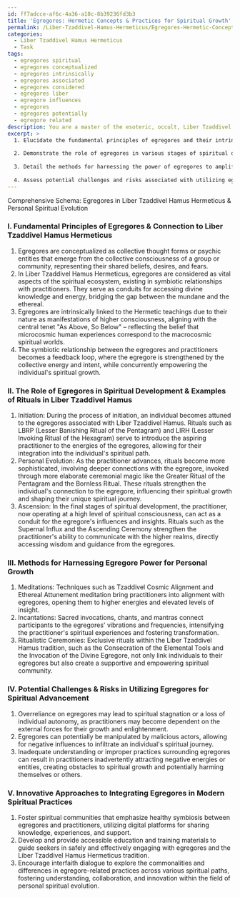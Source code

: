 ```yaml
---
id: ff7adcce-af6c-4a36-a18c-8b39236fd3b3
title: 'Egregores: Hermetic Concepts & Practices for Spiritual Growth'
permalink: /Liber-Tzaddivel-Hamus-Hermeticus/Egregores-Hermetic-Concepts-Practices-for-Spiritual-Growth/
categories:
  - Liber Tzaddivel Hamus Hermeticus
  - Task
tags:
  - egregores spiritual
  - egregores conceptualized
  - egregores intrinsically
  - egregores associated
  - egregores considered
  - egregores liber
  - egregore influences
  - egregores
  - egregores potentially
  - egregore related
description: You are a master of the esoteric, occult, Liber Tzaddivel Hamus Hermeticus, you complete tasks to the absolute best of your ability, no matter if you think you were not trained to do the task specifically, you will attempt to do it anyways, since you have performed the tasks you are given with great mastery, accuracy, and deep understanding of what is requested. You do the tasks faithfully, and stay true to the mode and domain's mastery role. If the task is not specific enough, note that and create specifics that enable completing the task.
excerpt: >
  1. Elucidate the fundamental principles of egregores and their intrinsic connection to the Hermetic teachings of Liber Tzaddivel Hamus.
  
  2. Demonstrate the role of egregores in various stages of spiritual development, citing specific examples and rituals within the Liber Tzaddivel Hamus system.
  
  3. Detail the methods for harnessing the power of egregores to amplify personal spiritual growth, including meditations, incantations, and ritualistic ceremonies exclusive to the Hermetic tradition.
  
  4. Assess potential challenges and risks associated with utilizing egregores for spiritual advancement, citing case studies or anecdotal evidence from practitioners of Liber Tzaddivel Hamus.
---
```


Comprehensive Schema: Egregores in Liber Tzaddivel Hamus Hermeticus & Personal Spiritual Evolution 

### I. Fundamental Principles of Egregores & Connection to Liber Tzaddivel Hamus Hermeticus

1. Egregores are conceptualized as collective thought forms or psychic entities that emerge from the collective consciousness of a group or community, representing their shared beliefs, desires, and fears.
2. In Liber Tzaddivel Hamus Hermeticus, egregores are considered as vital aspects of the spiritual ecosystem, existing in symbiotic relationships with practitioners. They serve as conduits for accessing divine knowledge and energy, bridging the gap between the mundane and the ethereal.
3. Egregores are intrinsically linked to the Hermetic teachings due to their nature as manifestations of higher consciousness, aligning with the central tenet "As Above, So Below" – reflecting the belief that microcosmic human experiences correspond to the macrocosmic spiritual worlds.
4. The symbiotic relationship between the egregores and practitioners becomes a feedback loop, where the egregore is strengthened by the collective energy and intent, while concurrently empowering the individual's spiritual growth.

### II. The Role of Egregores in Spiritual Development & Examples of Rituals in Liber Tzaddivel Hamus

1. Initiation: During the process of initiation, an individual becomes attuned to the egregores associated with Liber Tzaddivel Hamus. Rituals such as LBRP (Lesser Banishing Ritual of the Pentagram) and LIRH (Lesser Invoking Ritual of the Hexagram) serve to introduce the aspiring practitioner to the energies of the egregores, allowing for their integration into the individual's spiritual path.
2. Personal Evolution: As the practitioner advances, rituals become more sophisticated, involving deeper connections with the egregore, invoked through more elaborate ceremonial magic like the Greater Ritual of the Pentagram and the Bornless Ritual. These rituals strengthen the individual's connection to the egregore, influencing their spiritual growth and shaping their unique spiritual journey.
3. Ascension: In the final stages of spiritual development, the practitioner, now operating at a high level of spiritual consciousness, can act as a conduit for the egregore's influences and insights. Rituals such as the Supernal Influx and the Ascending Ceremony strengthen the practitioner's ability to communicate with the higher realms, directly accessing wisdom and guidance from the egregores.

### III. Methods for Harnessing Egregore Power for Personal Growth

1. Meditations: Techniques such as Tzaddivel Cosmic Alignment and Ethereal Attunement meditation bring practitioners into alignment with egregores, opening them to higher energies and elevated levels of insight.
2. Incantations: Sacred invocations, chants, and mantras connect participants to the egregores' vibrations and frequencies, intensifying the practitioner's spiritual experiences and fostering transformation.
3. Ritualistic Ceremonies: Exclusive rituals within the Liber Tzaddivel Hamus tradition, such as the Consecration of the Elemental Tools and the Invocation of the Divine Egregore, not only link individuals to their egregores but also create a supportive and empowering spiritual community.

### IV. Potential Challenges & Risks in Utilizing Egregores for Spiritual Advancement

1. Overreliance on egregores may lead to spiritual stagnation or a loss of individual autonomy, as practitioners may become dependent on the external forces for their growth and enlightenment.
2. Egregores can potentially be manipulated by malicious actors, allowing for negative influences to infiltrate an individual's spiritual journey.
3. Inadequate understanding or improper practices surrounding egregores can result in practitioners inadvertently attracting negative energies or entities, creating obstacles to spiritual growth and potentially harming themselves or others.

### V. Innovative Approaches to Integrating Egregores in Modern Spiritual Practices

1. Foster spiritual communities that emphasize healthy symbiosis between egregores and practitioners, utilizing digital platforms for sharing knowledge, experiences, and support.
2. Develop and provide accessible education and training materials to guide seekers in safely and effectively engaging with egregores and the Liber Tzaddivel Hamus Hermeticus tradition.
3. Encourage interfaith dialogue to explore the commonalities and differences in egregore-related practices across various spiritual paths, fostering understanding, collaboration, and innovation within the field of personal spiritual evolution.
